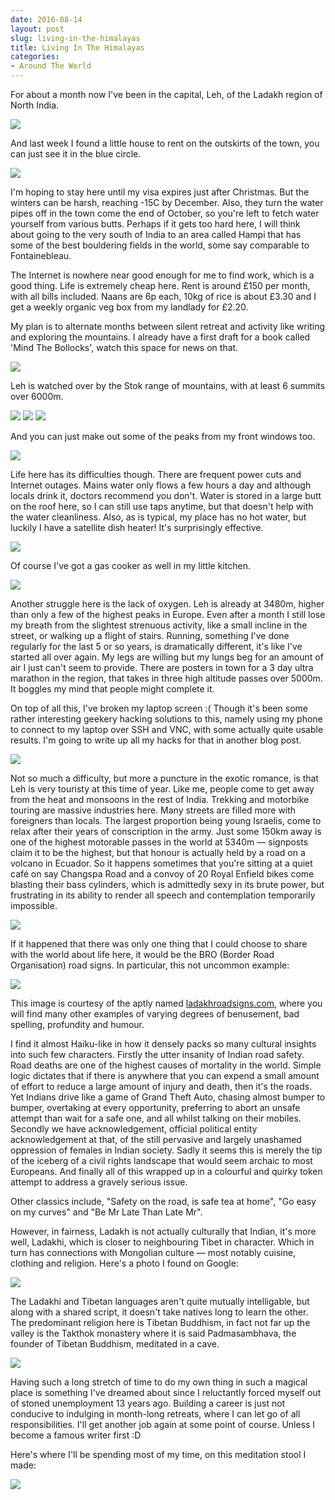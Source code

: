 ```yaml
---
date: 2016-08-14
layout: post
slug: living-in-the-himalayas
title: Living In The Himalayas
categories:
- Around The World
---
```


For about a month now I've been in the capital, Leh, of the Ladakh region of North India.

![](/images/india/leh.jpg#wide)

And last week I found a little house to rent on the outskirts of the town, you can just see it in the blue circle.

![](/images/india/house.jpg#wide)

I'm hoping to stay here until my visa expires just after Christmas. But the winters can be harsh, reaching -15C by December. Also, they turn the water pipes off in the town come the end of October, so you're left to fetch water yourself from various butts. Perhaps if it gets too hard here, I will think about going to the very south of India to an area called Hampi that has some of the best bouldering fields in the world, some say comparable to Fontainebleau.

The Internet is nowhere near good enough for me to find work, which is a good thing. Life is extremely cheap here. Rent is around £150 per month, with all bills included. Naans are 6p each, 10kg of rice is about £3.30 and I get a weekly organic veg box from my landlady for £2.20.

My plan is to alternate months between silent retreat and activity like writing and exploring the mountains. I already have a first draft for a book called 'Mind The Bollocks', watch this space for news on that.

![](/images/india/living_room.jpg#wide)

Leh is watched over by the Stok range of mountains, with at least 6 summits over 6000m.

![](/images/india/stok.jpg#wide)
![](/images/india/stok_south.jpg#wide)
![](/images/india/stok_bazaar.jpg#wide)

And you can just make out some of the peaks from my front windows too.

![](/images/india/stok_kitchen.jpg#wide)

Life here has its difficulties though. There are frequent power cuts and Internet outages. Mains water only flows a few hours a day and although locals drink it, doctors recommend you don't. Water is stored in a large butt on the roof here, so I can still use taps anytime, but that doesn't help with the water cleanliness. Also, as is typical, my place has no hot water, but luckily I have a satellite dish heater! It's surprisingly effective.

![](/images/india/satellite.jpg#wide)

Of course I've got a gas cooker as well in my little kitchen.

![](/images/india/kitchen.jpg#wide)

Another struggle here is the lack of oxygen. Leh is already at 3480m, higher than only a few of the highest peaks in Europe. Even after a month I still lose my breath from the slightest strenuous activity, like a small incline in the street, or walking up a flight of stairs. Running, something I've done regularly for the last 5 or so years, is dramatically different, it's like I've started all over again. My legs are willing but my lungs beg for an amount of air I just can't seem to provide. There are posters in town for a 3 day ultra marathon in the region, that takes in three high altitude passes over 5000m. It boggles my mind that people might complete it.

On top of all this, I've broken my laptop screen :( Though it's been some rather interesting geekery hacking solutions to this, namely using my phone to connect to my laptop over SSH and VNC, with some actually quite usable results. I'm  going to write up all my hacks for that in another blog post.

![](/images/india/laptop.jpg#wide)

Not so much a difficulty, but more a puncture in the exotic romance, is that Leh is very touristy at this time of year. Like me, people come to get away from the heat and monsoons in the rest of India. Trekking and motorbike touring are massive industries here. Many streets are filled more with foreigners than locals. The largest proportion being young Israelis, come to relax after their years of conscription in the army. Just some 150km away is one of the highest motorable passes in the world at 5340m — signposts claim it to be the highest, but that honour is actually held by a road on a volcano in Ecuador. So it happens sometimes that you're sitting at a quiet café on say Changspa Road and a convoy of 20 Royal Enfield bikes come blasting their bass cylinders, which is admittedly sexy in its brute power, but frustrating in its ability to render all speech and contemplation temporarily impossible.

![](/images/india/enfields.jpg#wide)

If it happened that there was only one thing that I could choose to share with the world about life here, it would be the BRO (Border Road Organisation) road signs. In particular, this not uncommon example:

![](/images/india/gossip.jpg#wide)

This image is courtesy of the aptly named [ladakhroadsigns.com](http://ladakhroadsigns.com), where you will find many other examples of varying degrees of benusement, bad spelling, profundity and humour.

I find it almost Haiku-like in how it densely packs so many cultural insights into such few characters. Firstly the utter insanity of Indian road safety. Road deaths are one of the highest causes of mortality in the world. Simple logic dictates that if there is anywhere that you can expend a small amount of effort to reduce a large amount of injury and death, then it's the roads. Yet Indians drive like a game of Grand Theft Auto, chasing almost bumper to bumper, overtaking at every opportunity, preferring to abort an unsafe attempt than wait for a safe one, and all whilst talking on their mobiles. Secondly we have acknowledgement, official political entity acknowledgement at that, of the still pervasive and largely unashamed oppression of females in Indian society. Sadly it seems this is merely the tip of the iceberg of a civil rights landscape that would seem archaic to most Europeans. And finally all of this wrapped up in a colourful and quirky token attempt to address a gravely serious issue.

Other classics include, "Safety on the road, is safe tea at home", "Go easy on my curves" and "Be Mr Late Than Late Mr".

However, in fairness, Ladakh is not actually culturally that Indian, it's more well, Ladakhi, which is closer to neighbouring Tibet in character. Which in turn has connections with Mongolian culture — most notably cuisine, clothing and religion. Here's a photo I found on Google:

![](/images/india/ladakhis.jpg#wide)

The Ladakhi and Tibetan languages aren't quite mutually intelligable, but along with a shared script, it doesn't take natives long to learn the other. The predominant religion here is Tibetan Buddhism, in fact not far up the valley is the Takthok monastery where it is said Padmasambhava, the founder of Tibetan Buddhism, meditated in a cave.

![](/images/india/takthok-monastery.jpg#wide)

Having such a long stretch of time to do my own thing in such a magical place is something I've dreamed about since I reluctantly forced myself out of stoned unemployment 13 years ago. Building a career is just not conducive to indulging in month-long retreats, where I can let go of all responsibilities. I'll get another job again at some point of course. Unless I become a famous writer first :D

Here's where I'll be spending most of my time, on this meditation stool I made:

![](/images/india/stool.jpg#wide)

